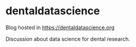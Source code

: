 # dentaldatascience

Blog hosted in https://dentaldatascience.org

Discussion about data science for dental research. 